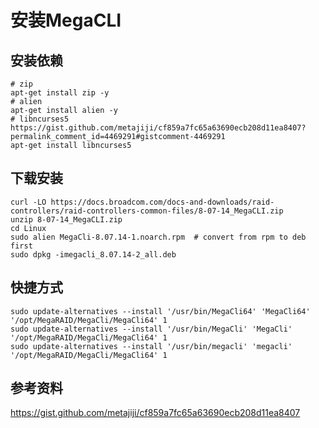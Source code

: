 # 安装MegaCLI

## 安装依赖

```
# zip
apt-get install zip -y
# alien
apt-get install alien -y
# libncurses5 https://gist.github.com/metajiji/cf859a7fc65a63690ecb208d11ea8407?permalink_comment_id=4469291#gistcomment-4469291
apt-get install libncurses5
```

## 下载安装

```
curl -LO https://docs.broadcom.com/docs-and-downloads/raid-controllers/raid-controllers-common-files/8-07-14_MegaCLI.zip
unzip 8-07-14_MegaCLI.zip
cd Linux
sudo alien MegaCli-8.07.14-1.noarch.rpm  # convert from rpm to deb first
sudo dpkg -imegacli_8.07.14-2_all.deb
```

## 快捷方式

```
sudo update-alternatives --install '/usr/bin/MegaCli64' 'MegaCli64' '/opt/MegaRAID/MegaCli/MegaCli64' 1
sudo update-alternatives --install '/usr/bin/MegaCli' 'MegaCli' '/opt/MegaRAID/MegaCli/MegaCli64' 1
sudo update-alternatives --install '/usr/bin/megacli' 'megacli' '/opt/MegaRAID/MegaCli/MegaCli64' 1
```

## 参考资料

https://gist.github.com/metajiji/cf859a7fc65a63690ecb208d11ea8407